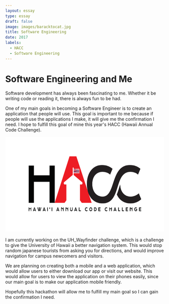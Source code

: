 ```yaml
---
layout: essay
type: essay
draft: false
image: images/baracktocat.jpg
title: Software Engineering
date: 2017
labels:
  - HACC
  - Software Engineering
---
```


# Software Engineering and Me

Software development has always been fascinating to me. Whether it be writing code or reading it, there is always fun to be had.

One of my main goals in becoming a Software Engineer is to create an application that people will use. This goal is important to me because if people will use the applications I make, it will give me the confirmation I need. I hope to fulfill this goal of mine this year's HACC (Hawaii Annual Code Challenge). 

<center>
  <img style="height: 300px;" src="../images/HACC-with-Flag-final.png"/>
</center>

I am currently working on the UH_Wayfinder challenge, which is a challenge to give the University of Hawaii a better navigation system. This would stop random japanese tourists from asking you for directions, and would improve navigation for campus newcomers and visitors. 

We are planning on creating both a mobile and a web application, which would allow users to either download our app or visit our website. This would allow for users to view the application on their phones easily, since our main goal is to make our application mobile friendly.

Hopefully this hackathon will allow me to fulfill my main goal so I can gain the confirmation I need.
